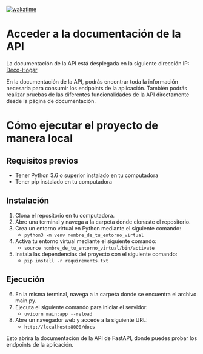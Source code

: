 [![wakatime](https://wakatime.com/badge/user/54d759a2-12d9-48b4-9e4e-88518abe7706/project/95af36b6-344b-4adb-8df2-96a3b6d8533b.svg)](https://wakatime.com/badge/user/54d759a2-12d9-48b4-9e4e-88518abe7706/project/95af36b6-344b-4adb-8df2-96a3b6d8533b)

# Acceder a la documentación de la API

La documentación de la API está desplegada en la siguiente dirección IP:
[Deco-Hogar](http://206.81.9.7/docs)

En la documentación de la API, podrás encontrar toda la información necesaria para consumir los endpoints de la aplicación. También podrás realizar pruebas de las diferentes funcionalidades de la API directamente desde la página de documentación.

# Cómo ejecutar el proyecto de manera local

## Requisitos previos
- Tener Python 3.6 o superior instalado en tu computadora
- Tener pip instalado en tu computadora

## Instalación

1. Clona el repositorio en tu computadora.
2. Abre una terminal y navega a la carpeta donde clonaste el repositorio.
3. Crea un entorno virtual en Python mediante el siguiente comando:
    - `python3 -m venv nombre_de_tu_entorno_virtual`
4. Activa tu entorno virtual mediante el siguiente comando:
    - `source nombre_de_tu_entorno_virtual/bin/activate`
5. Instala las dependencias del proyecto con el siguiente comando:
    - `pip install -r requirements.txt`
    
## Ejecución

6. En la misma terminal, navega a la carpeta donde se encuentra el archivo main.py.
7. Ejecuta el siguiente comando para iniciar el servidor:
      - `uvicorn main:app --reload`
8. Abre un navegador web y accede a la siguiente URL:
      - `http://localhost:8000/docs`

Esto abrirá la documentación de la API de FastAPI, donde puedes probar los endpoints de la aplicación.

